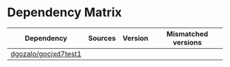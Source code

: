 # Dependency Matrix

Dependency | Sources | Version | Mismatched versions
---------- | ------- | ------- | -------------------
[dgozalo/gocjxd7test1](https://github.com/dgozalo/gocjxd7test1.git) |  | []() | 
